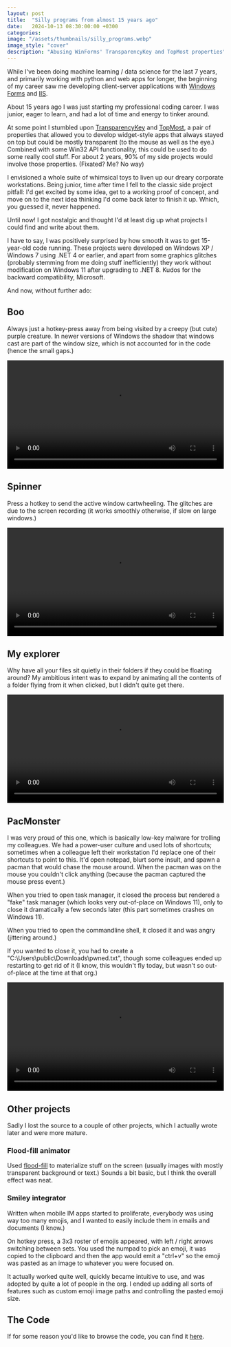 ```yaml
---
layout: post
title:  "Silly programs from almost 15 years ago"
date:   2024-10-13 08:30:00:00 +0300
categories:
image: "/assets/thumbnails/silly_programs.webp"
image_style: "cover"
description: "Abusing WinForms' TransparencyKey and TopMost properties"
---
```


While I've been doing machine learning / data science for the last 7 years,
and primarily working with python and web apps for longer, the beginning
of my career saw me developing client-server applications with [Windows Forms](https://en.wikipedia.org/wiki/Windows_Forms)
and [IIS](https://en.wikipedia.org/wiki/Internet_Information_Services).

About 15 years ago I was just starting my professional coding career. I was junior, eager to learn, and had a lot of time and energy to tinker around.

At some point I stumbled upon [TransparencyKey](https://learn.microsoft.com/en-us/dotnet/api/system.windows.forms.form.transparencykey?view=windowsdesktop-8.0) and [TopMost](https://learn.microsoft.com/en-us/dotnet/api/system.windows.forms.form.topmost?view=windowsdesktop-8.0), 
a pair of properties that allowed you to develop widget-style apps that always stayed on top
but could be mostly transparent (to the mouse as well as the eye.) Combined with some Win32 API functionality, this could be used to do some really cool stuff. For about 2 years, 90% of my side projects would involve those properties. (Fixated? Me? No way)

I envisioned a whole suite of whimsical toys to liven up our dreary corporate workstations. Being junior, time after time I fell to the classic side project pitfall: I'd
get excited by some idea, get to a working proof of concept, and move on to the next idea thinking I'd come back later to finish it up. Which, you guessed it, never happened.

Until now! I got nostalgic and thought I'd at least dig up what projects I could find and write about them.

I have to say, I was positively surprised by how smooth it was to get 15-year-old code running. These projects were developed
on Windows XP / Windows 7 using .NET 4 or earlier, and apart from some graphics glitches (probably stemming from me doing stuff inefficiently) they work without modification
on Windows 11 after upgrading to .NET 8. Kudos for the backward compatibility, Microsoft.

And now, without further ado:

## Boo
Always just a hotkey-press away from being visited by a creepy (but cute) purple creature. In newer versions of Windows
the shadow that windows cast are part of the window size, which is not accounted for in the code (hence the small gaps.)

<video src="/assets/silly-programs/boo.mp4" controls="controls" style="width: 100%;"></video><br/>


## Spinner
Press a hotkey to send the active window cartwheeling. The glitches are due to the screen recording (it works smoothly otherwise, if slow on large windows.)

<video src="/assets/silly-programs/spinner.mp4" controls="controls" style="width: 100%;"></video><br/>

## My explorer
Why have all your files sit quietly in their folders if they could be floating around? My ambitious intent was to expand by animating all the contents of a folder flying from it when clicked, but I didn't quite get there. 

<video src="/assets/silly-programs/myexplorer.mp4" controls="controls" style="width: 100%;"></video><br/>

## PacMonster
I was very proud of this one, which is basically low-key malware for trolling my colleagues.
We had a power-user culture and used lots of shortcuts; sometimes when a colleague left their workstation I'd replace one of their
shortcuts to point to this. It'd open notepad, blurt some insult, and spawn a pacman that would chase the mouse around. When the pacman was
on the mouse you couldn't click anything (because the pacman captured the mouse press event.)

When you tried to open task manager, it closed the process but rendered a "fake" task manager (which looks very out-of-place on Windows 11), only to close it dramatically a few seconds later (this part sometimes crashes on Windows 11).

When you tried to open the commandline shell, it closed it and was angry (jittering around.)

If you wanted to close it, you had to create a "C:\Users\public\Downloads\pwned.txt", though some colleagues ended up restarting to get rid of it (I know, this wouldn't fly today, but wasn't so out-of-place at the time at that org.)

<video src="/assets/silly-programs/pacmonster.mp4" controls="controls" style="width: 100%;"></video><br/>

## Other projects
Sadly I lost the source to a couple of other projects, which I actually wrote later and were more mature.

### Flood-fill animator
Used [flood-fill](https://en.wikipedia.org/wiki/Flood_fill) to materialize stuff on the screen (usually images with mostly transparent background or text.) Sounds a bit basic, but I think the overall effect was neat.

### Smiley integrator
Written when mobile IM apps started to proliferate, everybody was using way too many emojis, and I wanted to easily include them in emails and documents (I know.)

On hotkey press, a 3x3 roster of emojis appeared, with left / right arrows switching between sets. You used the numpad to pick an emoji, it was copied to the clipboard and then the app would emit a "ctrl+v" so the emoji was pasted as an image to whatever you were focused on.

It actually worked quite well, quickly became intuitive to use, and was adopted by quite a lot of people in the org. I ended up adding all sorts of features such as custom emoji image paths and controlling the pasted emoji size.

## The Code
If for some reason you'd like to browse the code, you can find it [here](https://github.com/andersource/silly-programs-15-years).


